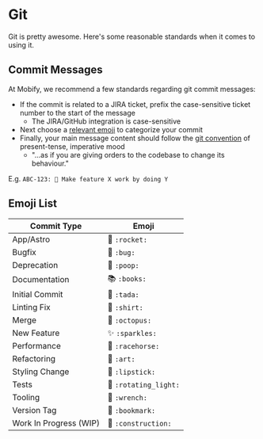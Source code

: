 # Git

Git is pretty awesome. Here's some reasonable standards when it comes to using it.

## Commit Messages

At Mobify, we recommend a few standards regarding git commit messages:
- If the commit is related to a JIRA ticket, prefix the case-sensitive ticket number to the start of the message
  - The JIRA/GitHub integration is case-sensitive
- Next choose a [relevant emoji](#emoji-list) to categorize your commit
- Finally, your main message content should follow the [git convention](http://git.kernel.org/cgit/git/git.git/tree/Documentation/SubmittingPatches#n117) of present-tense, imperative mood
  - "...as if you are giving orders to the codebase to change
its behaviour."

E.g. `ABC-123: 🐛 Make feature X work by doing Y`

## Emoji List

Commit Type            | Emoji
---                    | ---
App/Astro              | 🚀 `:rocket:`
Bugfix                 | 🐛 `:bug:`
Deprecation            | 💩 `:poop:`
Documentation          | 📚 `:books:`
Initial Commit         | 🎉 `:tada:`
Linting Fix            | 👕 `:shirt:`
Merge                  | 🐙 `:octopus:`
New Feature            | ✨ `:sparkles:`
Performance            | 🐎 `:racehorse:`
Refactoring            | 🎨 `:art:`
Styling Change         | 💄 `:lipstick:`
Tests                  | 🚨 `:rotating_light:`
Tooling                | 🔧 `:wrench:`
Version Tag            | 🔖 `:bookmark:`
Work In Progress (WIP) | 🚧 `:construction:`
